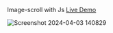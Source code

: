  Image-scroll with Js [Live Demo](https://davit2605.github.io/Image-scroll/)

 ![Screenshot 2024-04-03 140829](https://github.com/Davit2605/Image-scroll/assets/125227660/cd81004b-7043-4d67-9c6a-5eacdf89f645)
